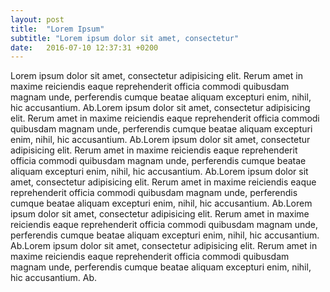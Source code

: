 ```yaml
---
layout: post
title:  "Lorem Ipsum"
subtitle: "Lorem ipsum dolor sit amet, consectetur"
date:   2016-07-10 12:37:31 +0200
---
```

Lorem ipsum dolor sit amet, consectetur adipisicing elit. Rerum amet in maxime reiciendis eaque reprehenderit officia commodi quibusdam magnam unde, perferendis cumque beatae aliquam excepturi enim, nihil, hic accusantium. Ab.Lorem ipsum dolor sit amet, consectetur adipisicing elit. Rerum amet in maxime reiciendis eaque reprehenderit officia commodi quibusdam magnam unde, perferendis cumque beatae aliquam excepturi enim, nihil, hic accusantium. Ab.Lorem ipsum dolor sit amet, consectetur adipisicing elit. Rerum amet in maxime reiciendis eaque reprehenderit officia commodi quibusdam magnam unde, perferendis cumque beatae aliquam excepturi enim, nihil, hic accusantium. Ab.Lorem ipsum dolor sit amet, consectetur adipisicing elit. Rerum amet in maxime reiciendis eaque reprehenderit officia commodi quibusdam magnam unde, perferendis cumque beatae aliquam excepturi enim, nihil, hic accusantium. Ab.Lorem ipsum dolor sit amet, consectetur adipisicing elit. Rerum amet in maxime reiciendis eaque reprehenderit officia commodi quibusdam magnam unde, perferendis cumque beatae aliquam excepturi enim, nihil, hic accusantium. Ab.Lorem ipsum dolor sit amet, consectetur adipisicing elit. Rerum amet in maxime reiciendis eaque reprehenderit officia commodi quibusdam magnam unde, perferendis cumque beatae aliquam excepturi enim, nihil, hic accusantium. Ab.